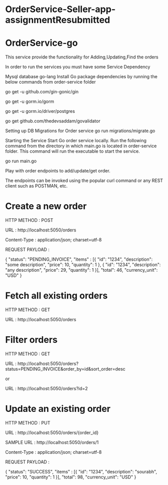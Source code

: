 # OrderService-Seller-app-assignmentResubmitted

# OrderService-go
This service provide the functionality for Adding,Updating,Find the orders

In order to run the services you must have some Service Dependency

Mysql database go-lang Install Go package dependencies by running the below commands from order-service folder

go get -u github.com/gin-gonic/gin

go get -u gorm.io/gorm

go get -u gorm.io/driver/postgres

go get github.com/thedevsaddam/govalidator

Setting up DB Migrations for Order service go run migrations/migrate.go

Starting the Service Start Go order service locally. Run the following command from the directory in which main.go is located in order-service folder. This command will run the executable to start the service.

go run main.go

Play with order endpoints to add/update/get order.

The endpoints can be invoked using the popular curl command or any REST client such as POSTMAN, etc.

# Create a new order

HTTP METHOD : POST

URL : http://localhost:5050/orders

Content-Type : application/json; charset=utf-8

REQUEST PAYLOAD :

{ "status": "PENDING_INVOICE", "items" : [{ "id": "1234", "description": "some description", "price": 10, "quantity": 1 }, { "id": "1234", "description": "any description", "price": 29, "quantity": 1 }], "total": 46, "currency_unit": "USD" }

# Fetch all existing orders

HTTP METHOD : GET

URL : http://localhost:5050/orders

# Filter orders

HTTP METHOD : GET

URL : http://localhost:5050/orders?status=PENDING_INVOICE&order_by=id&sort_order=desc

or

URL : http://localhost:5050/orders?id=2

# Update an existing order

HTTP METHOD : PUT

URL : http://localhost:5050/orders/{order_id}

SAMPLE URL : http://localhost:5050/orders/1

Content-Type : application/json; charset=utf-8

REQUEST PAYLOAD :

{ "status": "SUCCESS", "items" : [{ "id": "1234", "description": "sourabh", "price": 10, "quantity": 1 }], "total": 98, "currency_unit": "USD" }
